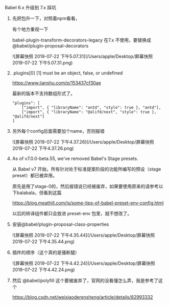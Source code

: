 Babel 6.x  升级到 7.x 踩坑

1. 先把包升一下，对照着npm看看，

   有个地方重视一下

   babel-plugin-transform-decorators-legacy 在7.x 不使用，要替换成@babel/plugin-proposal-decorators

   ![屏幕快照 2019-07-22 下午5.07.31](/Users/apple/Desktop/屏幕快照 2019-07-22 下午5.07.31.png)

2. .plugins[0] [1] must be an object, false, or undefined

   https://www.jianshu.com/p/153437cf30ae

   最新的版本不支持数组形式了。

   ```
   "plugins": [
       ["import", { "libraryName": "antd", "style": true }, "antd"],
       ["import", { "libraryName": "@alifd/next", "style": true }, "@alifd/next"]
   ]
   ```

3. 另外每个config后面需要加个name，否则报错

   ![屏幕快照 2019-07-22 下午4.37.26](/Users/apple/Desktop/屏幕快照 2019-07-22 下午4.37.26.png)

   

4. As of v7.0.0-beta.55, we've removed Babel's Stage presets.

   从 Babel v7 开始，所有针对处于标准提案阶段的功能所编写的预设（stage preset）都已被弃用。

   原先是用了stage-0的，然后报错说已经被废弃，如果要使用原来的请参考以下balabala，但看到这篇

   https://blog.meathill.com/js/some-tips-of-babel-preset-env-config.html

   以后的转译组件都只会放进 preset-env 包里，就不想改了。

5. 安装@babel/plugin-proposal-class-properties

   ![屏幕快照 2019-07-22 下午4.35.44](/Users/apple/Desktop/屏幕快照 2019-07-22 下午4.35.44.png)

5. 插件的顺序（这个真的是骚断腿）

   ![屏幕快照 2019-07-22 下午4.42.24](/Users/apple/Desktop/屏幕快照 2019-07-22 下午4.42.24.png)

6. 然后 @babel/polyfill 这个要被废弃了，官网的没看懂怎么弄，我是参考了这个

   https://blog.csdn.net/weixiaoderensheng/article/details/82993332


